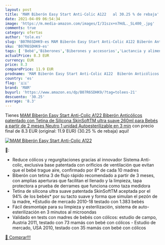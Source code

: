 ```yaml
---
layout: post
title: 'MAM Biberón Easy Start Anti-Colic A122   al 30.25 % de rebaja'
date: 2021-04-09 06:54:34
image: 'https://m.media-amazon.com/images/I/31szx+n7HdL._SL400_.jpg'
comments: true
category: ofertas
author: 'tole.es'
slug: 'B07R6SDHK9-es MAM Biberón Easy Start Anti-Colic A122 Biberón Anticólicos...'
sku: 'B07R6SDHK9-es'
tags: [ 'Bebé','Biberones','Biberones y accesorios','Lactancia y alimentación','bebés','biberón','mam', ]
actualPrice: 8.3 EUR
currency: EUR
price: 8.3
comparePrice: 11.9 EUR
prodname: 'MAM Biberón Easy Start Anti-Colic A122  Biberón Anticólicos patentado con Tetina de Silicona SkinSoftTM ultra suave  260ml  para Bebés a partir de 2 meses  Neutro  1 unidad  Autoesterilizable en 3 min'
country: 'es'
flag: '🇪🇸'
brand: 'MAM'
buyurl: 'https://www.amazon.es/dp/B07R6SDHK9/?tag=tolees-21'
descuento: '30.25'
average: '8.3'
---
```


Tienes [MAM Biberón Easy Start Anti-Colic A122  Biberón Anticólicos patentado con Tetina de Silicona SkinSoftTM ultra suave  260ml  para Bebés a partir de 2 meses  Neutro  1 unidad  Autoesterilizable en 3 min](https://www.amazon.es/dp/B07R6SDHK9/?tag=tolees-21) con precio final de  8.3 EUR (original: 11.9 EUR) (30.25 %  de rebaja) aqui!

[![MAM Biberón Easy Start Anti-Colic A122  ](https://m.media-amazon.com/images/I/31szx+n7HdL._SL400_.jpg)](https://www.amazon.es/dp/B07R6SDHK9/?tag=tolees-21)

🔎:

- Reduce cólicos y regurgitaciones gracias al innovador Sistema Anti-colic, exclusiva base patentada con orificios de ventilación que evitan que el bebé trague aire, confirmado por 8* de cada 10 madres
- Biberón con tetina 3 de flujo rápido recomendado a partir de 3 meses, con amplias aperturas que facilitan el llenado y la limpieza, tapa protectora a prueba de derrames que funciona como taza medidora
- Tetina de silicona ultra suave patentada SkinSoftTM aceptada por el 94% de los bebés* por su tacto suave y forma que simulan el pezón de la madre, *Estudio de mercado 2010-18 testado con 1.383 bebés
- Fácil desmontaje para su limpieza y esterilización, sistema de auto-esterilización en 3 minutos al microondas
- Validado en tests con madres de bebés con cólicos: estudio de campo, Austria 2011, testado con 73 mamás con bebé con cólicos - Estudio de mercado, USA 2010, testado con 35 mamás con bebé con cólicos

[🛒 Comprar!!!](https://www.amazon.es/dp/B07R6SDHK9/?tag=tolees-21)
